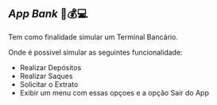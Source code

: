 ## _App Bank_ 🏦💰💻

Tem como finalidade simular um Terminal Bancário.

Onde é possivel simular as seguintes funcionalidade: 
- Realizar Depósitos
- Realizar Saques
- Solicitar o Extrato 
- Exibir um menu com essas opçoes e a opção Sair do App

